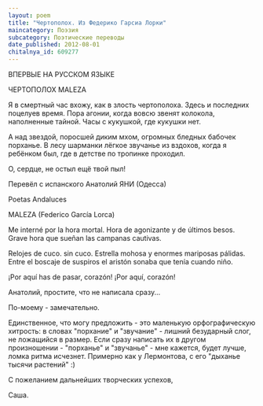 ```yaml
---
layout: poem
title: "Чертополох. Из Федерико Гарсиа Лорки"
maincategory: Поэзия
subcategory: Поэтические переводы
date_published: 2012-08-01
chitalnya_id: 609277
---
```




ВПЕРВЫЕ НА РУССКОМ ЯЗЫКЕ

ЧЕРТОПОЛОХ
MALEZA

Я в смертный час вхожу,
как в злость чертополоха.
Здесь и последних поцелуев
время.
Пора агонии,
когда вовсю звенят
колокола, наполненные тайной.
Часы с кукушкой,
где кукушки нет.

А над звездой,
поросшей диким мхом,
огромных бледных бабочек
порханье.
В лесу шарманки
лёгкое звучанье
из вздохов,
когда я ребёнком был,
где в детстве
по тропинке проходил.

О, сердце,
не остыл ещё
твой пыл!

Перевёл с испанского Анатолий ЯНИ (Одесса)

Poetas Andaluces

MALEZA
(Federico Garc&#237;a Lorca)

Me intern&#233;
por la hora mortal.
Hora de agonizante
y de &#250;ltimos besos.
Grave hora que sue&#241;an
las campanas cautivas.

Relojes de cuco.
sin cuco.
Estrella mohosa
y enormes mariposas
p&#225;lidas.
Entre el boscaje
de suspiros
el arist&#243;n
sonaba
que ten&#237;a cuando ni&#241;o.

&#161;Por aqu&#237; has de pasar,
coraz&#243;n!
&#161;Por aqu&#237;,
coraz&#243;n!

Анатолий, простите, что не написала сразу...
 
По-моему - замечательно.
 
Единственное, что могу предложить - это маленькую орфографическую хитрость: в словах "порхание" и "звучание" - лишний безударный слог, не ложащийся в размер. Если сразу написать их в другом произношении - "порханье" и "звучанье" - мне кажется, будет лучше, ломка ритма исчезнет. Примерно как у Лермонтова, с его "дыханье тысячи растений" :)
 
С пожеланием дальнейших творческих успехов, 

Саша.






